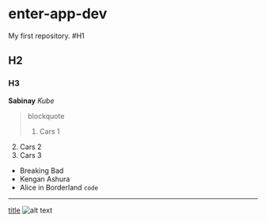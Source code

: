 # enter-app-dev
 My first repository.
 #H1
 ## H2
 ### H3
 **Sabinay**
 *Kube*
 > blockquote
> 1. Cars 1
2. Cars 2
3. Cars 3
- Breaking Bad
- Kengan Ashura
- Alice in Borderland
`code`
---
[title](https://www.youtube.com)
![alt text](image.jpg)
   
